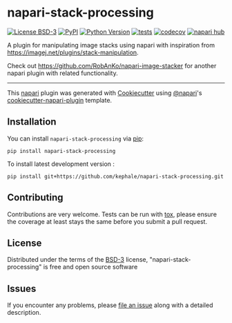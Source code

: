 # napari-stack-processing

[![License BSD-3](https://img.shields.io/pypi/l/napari-stack-processing.svg?color=green)](https://github.com/kephale/napari-stack-processing/raw/main/LICENSE)
[![PyPI](https://img.shields.io/pypi/v/napari-stack-processing.svg?color=green)](https://pypi.org/project/napari-stack-processing)
[![Python Version](https://img.shields.io/pypi/pyversions/napari-stack-processing.svg?color=green)](https://python.org)
[![tests](https://github.com/kephale/napari-stack-processing/workflows/tests/badge.svg)](https://github.com/kephale/napari-stack-processing/actions)
[![codecov](https://codecov.io/gh/kephale/napari-stack-processing/branch/main/graph/badge.svg)](https://codecov.io/gh/kephale/napari-stack-processing)
[![napari hub](https://img.shields.io/endpoint?url=https://api.napari-hub.org/shields/napari-stack-processing)](https://napari-hub.org/plugins/napari-stack-processing)

A plugin for manipulating image stacks using napari with inspiration
from https://imagej.net/plugins/stack-manipulation.

Check out https://github.com/RobAnKo/napari-image-stacker for another
napari plugin with related functionality.

----------------------------------

This [napari] plugin was generated with [Cookiecutter] using [@napari]'s [cookiecutter-napari-plugin] template.

<!--
Don't miss the full getting started guide to set up your new package:
https://github.com/napari/cookiecutter-napari-plugin#getting-started

and review the napari docs for plugin developers:
https://napari.org/stable/plugins/index.html
-->

## Installation

You can install `napari-stack-processing` via [pip]:

    pip install napari-stack-processing



To install latest development version :

    pip install git+https://github.com/kephale/napari-stack-processing.git


## Contributing

Contributions are very welcome. Tests can be run with [tox], please ensure
the coverage at least stays the same before you submit a pull request.

## License

Distributed under the terms of the [BSD-3] license,
"napari-stack-processing" is free and open source software

## Issues

If you encounter any problems, please [file an issue] along with a detailed description.

[napari]: https://github.com/napari/napari
[Cookiecutter]: https://github.com/audreyr/cookiecutter
[@napari]: https://github.com/napari
[MIT]: http://opensource.org/licenses/MIT
[BSD-3]: http://opensource.org/licenses/BSD-3-Clause
[GNU GPL v3.0]: http://www.gnu.org/licenses/gpl-3.0.txt
[GNU LGPL v3.0]: http://www.gnu.org/licenses/lgpl-3.0.txt
[Apache Software License 2.0]: http://www.apache.org/licenses/LICENSE-2.0
[Mozilla Public License 2.0]: https://www.mozilla.org/media/MPL/2.0/index.txt
[cookiecutter-napari-plugin]: https://github.com/napari/cookiecutter-napari-plugin

[file an issue]: https://github.com/kephale/napari-stack-processing/issues

[napari]: https://github.com/napari/napari
[tox]: https://tox.readthedocs.io/en/latest/
[pip]: https://pypi.org/project/pip/
[PyPI]: https://pypi.org/
